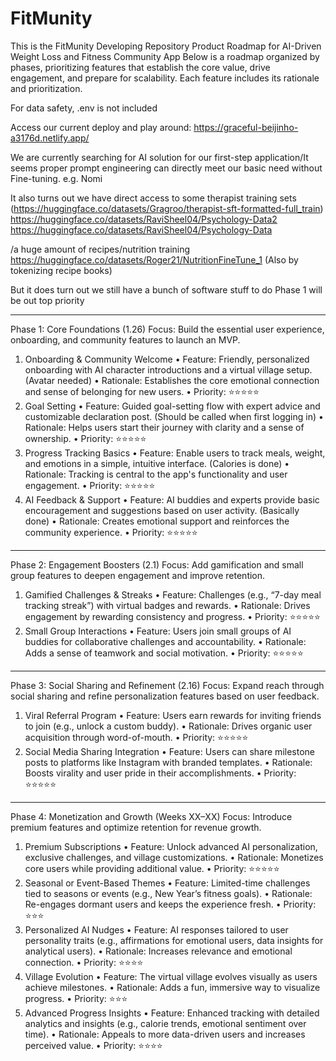 # FitMunity
This is the FitMunity Developing Repository
Product Roadmap for AI-Driven Weight Loss and Fitness Community App
Below is a roadmap organized by phases, prioritizing features that establish the core value, drive engagement, and prepare for scalability. Each feature includes its rationale and prioritization.

For data safety, .env is not included

Access our current deploy and play around: https://graceful-beijinho-a3176d.netlify.app/

We are currently searching for AI solution for our first-step application/It seems proper prompt engineering can directly meet our basic need without Fine-tuning.
e.g. Nomi

It also turns out we have direct access to some therapist training sets (https://huggingface.co/datasets/Gragroo/therapist-sft-formatted-full_train)
https://huggingface.co/datasets/RaviSheel04/Psychology-Data2
https://huggingface.co/datasets/RaviSheel04/Psychology-Data

/a huge amount of recipes/nutrition training
https://huggingface.co/datasets/Roger21/NutritionFineTune_1
(Also by tokenizing recipe books)

But it does turn out we still have a bunch of software stuff to do
Phase 1 will be out top priority

________________________________________
Phase 1: Core Foundations (1.26)
Focus: Build the essential user experience, onboarding, and community features to launch an MVP.
1. Onboarding & Community Welcome
•	Feature: Friendly, personalized onboarding with AI character introductions and a virtual village setup. (Avatar needed)
•	Rationale: Establishes the core emotional connection and sense of belonging for new users.
•	Priority: ⭐⭐⭐⭐⭐
2. Goal Setting
•	Feature: Guided goal-setting flow with expert advice and customizable declaration post. (Should be called when first logging in)
•	Rationale: Helps users start their journey with clarity and a sense of ownership.
•	Priority: ⭐⭐⭐⭐⭐
3. Progress Tracking Basics
•	Feature: Enable users to track meals, weight, and emotions in a simple, intuitive interface. (Calories is done)
•	Rationale: Tracking is central to the app's functionality and user engagement.
•	Priority: ⭐⭐⭐⭐⭐
4. AI Feedback & Support
•	Feature: AI buddies and experts provide basic encouragement and suggestions based on user activity. (Basically done)
•	Rationale: Creates emotional support and reinforces the community experience.
•	Priority: ⭐⭐⭐⭐⭐
________________________________________
Phase 2: Engagement Boosters (2.1)
Focus: Add gamification and small group features to deepen engagement and improve retention.
1. Gamified Challenges & Streaks
•	Feature: Challenges (e.g., “7-day meal tracking streak”) with virtual badges and rewards.
•	Rationale: Drives engagement by rewarding consistency and progress.
•	Priority: ⭐⭐⭐⭐⭐
2. Small Group Interactions
•	Feature: Users join small groups of AI buddies for collaborative challenges and accountability.
•	Rationale: Adds a sense of teamwork and social motivation.
•	Priority: ⭐⭐⭐⭐⭐
________________________________________
Phase 3: Social Sharing and Refinement (2.16)
Focus: Expand reach through social sharing and refine personalization features based on user feedback.
1. Viral Referral Program
•	Feature: Users earn rewards for inviting friends to join (e.g., unlock a custom buddy).
•	Rationale: Drives organic user acquisition through word-of-mouth.
•	Priority: ⭐⭐⭐⭐⭐
2. Social Media Sharing Integration
•	Feature: Users can share milestone posts to platforms like Instagram with branded templates.
•	Rationale: Boosts virality and user pride in their accomplishments.
•	Priority: ⭐⭐⭐⭐⭐
________________________________________
Phase 4: Monetization and Growth (Weeks XX–XX)
Focus: Introduce premium features and optimize retention for revenue growth.
1. Premium Subscriptions
•	Feature: Unlock advanced AI personalization, exclusive challenges, and village customizations.
•	Rationale: Monetizes core users while providing additional value.
•	Priority: ⭐⭐⭐⭐⭐
2. Seasonal or Event-Based Themes
•	Feature: Limited-time challenges tied to seasons or events (e.g., New Year’s fitness goals).
•	Rationale: Re-engages dormant users and keeps the experience fresh.
•	Priority: ⭐⭐⭐
4. Personalized AI Nudges
•	Feature: AI responses tailored to user personality traits (e.g., affirmations for emotional users, data insights for analytical users).
•	Rationale: Increases relevance and emotional connection.
•	Priority: ⭐⭐⭐⭐
5. Village Evolution
•	Feature: The virtual village evolves visually as users achieve milestones.
•	Rationale: Adds a fun, immersive way to visualize progress.
•	Priority: ⭐⭐⭐
3. Advanced Progress Insights
•	Feature: Enhanced tracking with detailed analytics and insights (e.g., calorie trends, emotional sentiment over time).
•	Rationale: Appeals to more data-driven users and increases perceived value.
•	Priority: ⭐⭐⭐⭐
